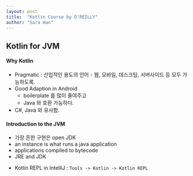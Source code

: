 ```yaml
---
layout: post
title:  "Kotlin Course by O'REILLY"
author: "Sara Han"
---
```


## Kotlin for JVM

#### Why Kotlin
- Pragmatic : 산업적인 용도의 언어 - 웹, 모바일, 데스크탑, 서버사이드 등 모두 가능하도록.
- Good Adaption in Android
  - boilerplate 를 많이 줄여주고
  - Java 와 호환 가능하다.
- C#, Java 와 유사함.

#### Introduction to the JVM
- 가장 흔한 구현은 open JDK
- an instance is what runs a java application
- applications compiled to bytecode
- JRE and JDK

* Kotlin REPL in IntelliJ : `Tools -> Kotlin -> Kotlin REPL`
